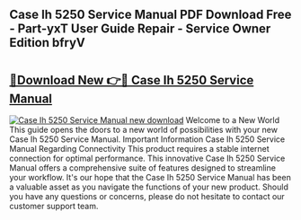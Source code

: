## Case Ih 5250 Service Manual PDF Download Free - Part-yxT User Guide Repair - Service Owner Edition bfryV

# <h2><a href="http://bc90243.oget.top/?id=Case+Ih+5250+Service+Manual">🔗Download New 👉🔴 Case Ih 5250 Service Manual</a></h2>

[![Case Ih 5250 Service Manual new download](https://i.imgur.com/5g1atiW.png)](http://bc90243.oget.top/?id=Case+Ih+5250+Service+Manual)
Welcome to a New World This guide opens the doors to a new world of possibilities with your new Case Ih 5250 Service Manual. Important Information Case Ih 5250 Service Manual Regarding Connectivity This product requires a stable internet connection for optimal performance. This innovative Case Ih 5250 Service Manual offers a comprehensive suite of features designed to streamline your workflow. It's our hope that the Case Ih 5250 Service Manual has been a valuable asset as you navigate the functions of your new product. Should you have any questions or concerns, please do not hesitate to contact our customer support team.
